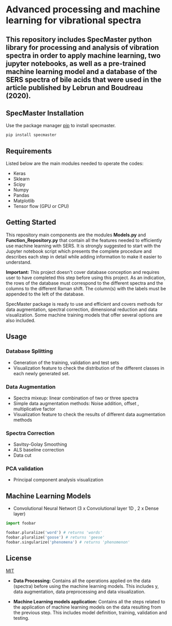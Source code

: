 # Advanced processing and machine learning for vibrational spectra

## This repository includes SpecMaster python library for processing and analysis of vibration spectra in order to apply machine learning, two jupyter notebooks, as well as a pre-trained machine learning model and a database of the SERS spectra of bile acids that were used in the article published by **Lebrun and Boudreau (2020)**.

## SpecMaster Installation

Use the package manager [pip](https://pip.pypa.io/en/stable/) to install specmaster.

```bash
pip install specmaster
```

## Requirements

Listed below are the main modules needed to operate the codes: 

* Keras
* Sklearn
* Scipy
* Numpy
* Pandas
* Matplotlib
* Tensor flow (GPU or CPU)

## Getting Started 

This repository main components are the modules **Models.py** and **Function_Repository.py** that contain all the features needed to efficiently use machine learning with SERS. It is strongly suggested to start with the Jupyter notebook script which presents the complete procedure and describes each step in detail while adding information to make it easier to understand.  


**Important:** This project doesn't cover database conception and requires user to have completed this step before using this project. As an indication, the rows of the database must correspond to the different spectra and the columns to the different Raman shift. The column(s) with the labels must be appended to the left of the database.


SpecMaster package is ready to use and efficient and covers methods for data augmentation, spectral correction, dimensional reduction and data visualization. Some machine training models that offer several options are also included.
## Usage

### Database Splitting
* Generation of the training, validation and test sets
* Visualization feature to check the distribution of the different classes in each newly generated set.

### Data Augmentation
* Spectra mixeup: linear combination of two or three spectra 
* Simple data augmentation methods: Noise addition, offset , multiplicative factor
* Visualization feature to check the results of different data augmentation methods
### Spectra Correction
* Savitsy-Golay Smoothing
* ALS baseline correction 
* Data cut 
### PCA validation
* Principal component analysis visualization 

## Machine Learning Models 
* Convolutional Neural Networt (3 x Convolutional layer 1D , 2 x Dense layer)   


```python
import foobar

foobar.pluralize('word') # returns 'words'
foobar.pluralize('goose') # returns 'geese'
foobar.singularize('phenomena') # returns 'phenomenon'
```
## License
[MIT](https://choosealicense.com/licenses/mit/)



* **Data Processing:** Contains all the operations applied on the data (spectra) before using the machine learning models. This includes  y, data augmentation, data preprocessing and data visualization.  

* **Machine Learning models application:** Contains all the steps related to the application of machine learning models on the data resulting from the previous step. This includes model definition, training, validation and testing.


